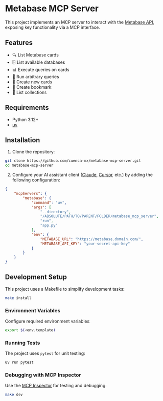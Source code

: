 # Metabase MCP Server

This project implements an MCP server to interact with the [Metabase API](https://www.metabase.com/), exposing key functionality via a MCP interface.

## Features

- 🔍 List Metabase cards
- 🗄️ List available databases
- 📊 Execute queries on cards
- 🧾 Run arbitrary queries
- 📝 Create new cards
- 🔖 Create bookmark
- 📁 List collections

## Requirements

- Python 3.12+
- [uv](https://docs.astral.sh/uv/getting-started/installation/)

## Installation

1. Clone the repository:
```bash
git clone https://github.com/cuenca-mx/metabase-mcp-server.git
cd metabase-mcp-server
```

2. Configure your AI assistant client ([Claude](https://modelcontextprotocol.io/quickstart/user), [Cursor](https://docs.cursor.com/context/model-context-protocol), etc.) by adding the following configuration:

```json
{
    "mcpServers": {
        "metabase": {
            "command": "uv",
            "args": [
                "--directory",
                "/ABSOLUTE/PATH/TO/PARENT/FOLDER/metabase_mcp_server",
                "run",
                "app.py"
            ],
            "env": {
                "METABASE_URL": "https://metabase.domain.com/",
                "METABASE_API_KEY": "your-secret-api-key"
            }
        }
    }
}
```

## Development Setup

This project uses a Makefile to simplify development tasks:

```bash
make install
```

### Environment Variables

Configure required environment variables:

```bash
export $(<env.template)
```

### Running Tests

The project uses `pytest` for unit testing:

```bash
uv run pytest
```

### Debugging with MCP Inspector

Use the [MCP Inspector](https://modelcontextprotocol.io/docs/tools/inspector) for testing and debugging:

```bash
make dev
```
